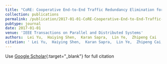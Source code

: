 ```yaml
---
title: "CoRE: Cooperative End-to-End Traffic Redundancy Elimination for Reducing Cloud Bandwidth Cost"
collection: publications
permalink: /publication/2017-01-01-CoRE-Cooperative-End-to-End-Traffic-Redundancy-Elimination-for-Reducing-Cloud-Bandwidth-Cost
pubtype: journal
date: 2017-01-01
venue: 'IEEE Transactions on Parallel and Distributed Systems'
authors:  Lei Yu,  Haiying Shen,  Karan Sapra,  Lin Ye,  Zhipeng Cai
citation: ' Lei Yu,  Haiying Shen,  Karan Sapra,  Lin Ye,  Zhipeng Cai, &quot;CoRE: Cooperative End-to-End Traffic Redundancy Elimination for Reducing Cloud Bandwidth Cost.&quot; IEEE Transactions on Parallel and Distributed Systems, 2017.'
---
```

Use [Google Scholar](https://scholar.google.com/scholar?q=CoRE:+Cooperative+End+to+End+Traffic+Redundancy+Elimination+for+Reducing+Cloud+Bandwidth+Cost){:target="_blank"} for full citation